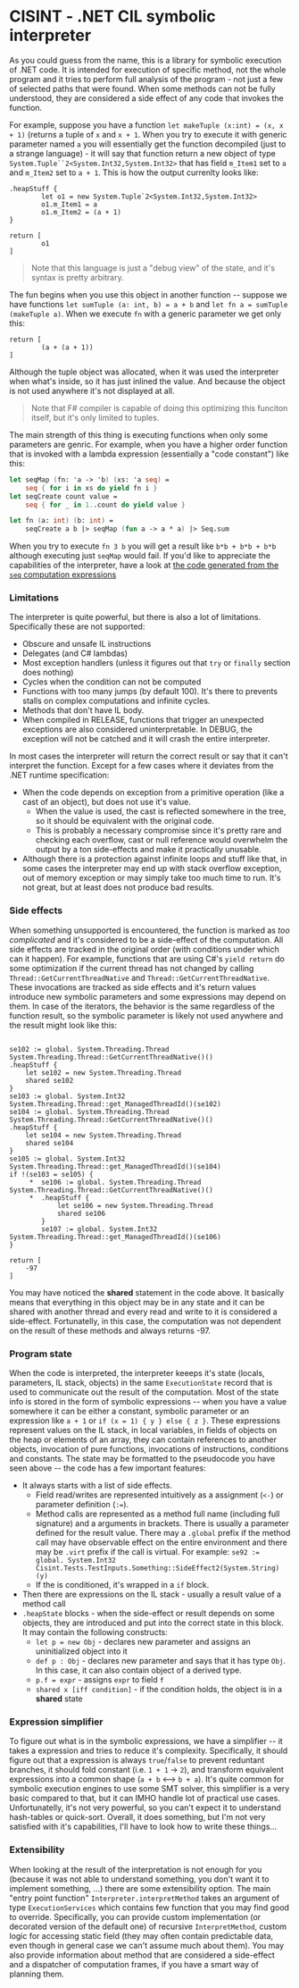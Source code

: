 # CISINT - .NET CIL symbolic interpreter

As you could guess from the name, this is a library for symbolic execution of .NET code. It is intended for execution of specific method, not the whole program and it tries to perform full analysis of the program - not just a few of selected paths that were found. When some methods can not be fully understood, they are considered a side effect of any code that invokes the function.

For example, suppose you have a function `let makeTuple (x:int) = (x, x + 1)` (returns a tuple of `x` and `x + 1`. When you try to execute it with generic parameter named `a` you will essentially get the function decompiled (just to a strange language) - it will say that function return a new object of type `System.Tuple``2<System.Int32,System.Int32>` that has field `m_Item1` set to `a` and `m_Item2` set to `a + 1`. This is how the output currenlty looks like:

```
.heapStuff {
        let o1 = new System.Tuple`2<System.Int32,System.Int32>
        o1.m_Item1 = a
        o1.m_Item2 = (a + 1)
}

return [
        o1
]
```

> Note that this language is just a "debug view" of the state, and it's syntax is pretty arbitrary.

The fun begins when you use this object in another function -- suppose we have functions `let sumTuple (a: int, b) = a + b` and `let fn a = sumTuple (makeTuple a)`. When we execute `fn` with a generic parameter we get only this:

```
return [
        (a + (a + 1))
]
```

Although the tuple object was allocated, when it was used the interpreter when what's inside, so it has just inlined the value. And because the object is not used anywhere it's not displayed at all.

> Note that F# compiler is capable of doing this optimizing this funciton itself, but it's only limited to tuples.

The main strength of this thing is executing functions when only some parameters are genric. For example, when you have a higher order function that is invoked with a lambda expression (essentially a "code constant") like this:

```fsharp
let seqMap (fn: 'a -> 'b) (xs: 'a seq) =
	seq { for i in xs do yield fn i }
let seqCreate count value =
	seq { for _ in 1..count do yield value }

let fn (a: int) (b: int) =
	seqCreate a b |> seqMap (fun a -> a * a) |> Seq.sum
```

When you try to execute `fn 3 b` you will get a result like `b*b + b*b + b*b` although executing just `seqMap` would fail. If you'd like to appreciate the capabilities of the interpreter, have a look at [the code generated from the `seq` computation expressions](https://sharplab.io/#v2:DYLgZgzgPg9gDgUwHYAIDKBPCAXBBbAWAChsNF0Y8FsALASyQHMUBeFAY2AEMIJiUBKHF2x12KKngBGCAE7oEARwCyXOCgAUYJCBQByLigC0APn1SAlJoAeEXQaFKrLfoLcQlKAN4owMeXQoDCi2KAAmMCgYdAjAYb6ogQC+rgLCouKSMvJoSgDCsggiCBwwAK5I2CgAblzAZSUuRG7unj5+AUGoAIwAdL3s5ZXhkdGx8bX1JSlEqULYImIS+NkoAGJoNFyycAAyXNJhPACCSGG5ippcugzYznNuaJTU9Ey9FwVFuCiGhlBmTyotAYjHeSlU6i0FR+xjMhgAVD8rP8FIpehAyoQiMgwkA===)

### Limitations

The interpreter is quite powerful, but there is also a lot of limitations. Specifically these are not supported:

* Obscure and unsafe IL instructions
* Delegates (and C# lambdas)
* Most exception handlers (unless it figures out that `try` or `finally` section does nothing)
* Cycles when the condition can not be computed
* Functions with too many jumps (by default 100). It's there to prevents stalls on complex computations and infinite cycles.
* Methods that don't have IL body.
* When compiled in RELEASE, functions that trigger an unexpected exceptions are also considered uninterpretable. In DEBUG, the exception will not be catched and it will crash the entire interpreter.

In most cases the interpreter will return the correct result or say that it can't interpret the function. Except for a few cases where it deviates from the .NET runtime specification:
* When the code depends on exception from a primitive operation (like a cast of an object), but does not use it's value.
	- When the value is used, the cast is reflected somewhere in the tree, so it should be equivalent with the original code.
	- This is probably a necessary compromise since it's pretty rare and checking each overflow, cast or null reference would overwhelm the output by a ton side-effects and make it practically unusable.
* Although there is a protection against infinite loops and stuff like that, in some cases the interpreter may end up with stack overflow exception, out of memory exception or may simply take too much time to run. It's not great, but at least does not produce bad results.

### Side effects

When something unsupported is encountered, the function is marked as *too complicated* and it's considered to be a side-effect of the computation. All side effects are tracked in the original order (with conditions under which can it happen). For example, functions that are using C#'s `yield return` do some optimization if the current thread has not changed by calling `Thread::GetCurrentThreadNative` and `Thread::GetCurrentThreadNative`. These invocations are tracked as side effects and it's return values introduce new symbolic parameters and some expressions may depend on them. In case of the iterators, the behavior is the same regardless of the function result, so the symbolic parameter is likely not used anywhere and the result might look like this:

```

se102 := global. System.Threading.Thread System.Threading.Thread::GetCurrentThreadNative()()
.heapStuff {
	let se102 = new System.Threading.Thread
	shared se102
}
se103 := global. System.Int32 System.Threading.Thread::get_ManagedThreadId()(se102)
se104 := global. System.Threading.Thread System.Threading.Thread::GetCurrentThreadNative()()
.heapStuff {
	let se104 = new System.Threading.Thread
	shared se104
}
se105 := global. System.Int32 System.Threading.Thread::get_ManagedThreadId()(se104)
if !(se103 = se105) {
	 * 	se106 := global. System.Threading.Thread System.Threading.Thread::GetCurrentThreadNative()()
	 * 	.heapStuff {
			let se106 = new System.Threading.Thread
			shared se106
		}
		se107 := global. System.Int32 System.Threading.Thread::get_ManagedThreadId()(se106)
}

return [
	-97
]

```

You may have noticed the **shared** statement in the code above. It basically means that everything in this object may be in any state and it can be shared with another thread and every read and write to it is considered a side-effect. Fortunatelly, in this case, the computation was not dependent on the result of these methods and always returns -97.

### Program state

When the code is interpreted, the interpreter keeeps it's state (locals, parameters, IL stack, objects) in the same `ExecutionState` record that is used to communicate out the result of the computation. Most of the state info is stored in the form of symbolic expressions -- when you have a value somewhere it can be either a constant, symbolic parameter or an expression like `a + 1` or `if (x = 1) { y } else { z }`. These expressions represent values on the IL stack, in local variables, in fields of objects on the heap or elements of an array, they can contain references to another objects, invocation of pure functions, invocations of instructions, conditions and constants. The state may be formatted to the pseudocode you have seen above -- the code has a few important features:

* It always starts with a list of side effects.
	- Field read/writes are represented intuitively as a assignment (`<-`) or parameter definition (`:=`).
	- Method calls are represented as a method full name (including full signature) and a arguments in brackets. There is usually a parameter defined for the result value.
		There may a `.global` prefix if the method call may have observable effect on the entire environment and there may be `.virt` prefix if the call is virtual.
		For example: `se92 := global. System.Int32 Cisint.Tests.TestInputs.Something::SideEffect2(System.String)(y)`
	- If the  is conditioned, it's wrapped in a `if` block.
* Then there are expressions on the IL stack - usually a result value of a method call
* `.heapState` blocks - when the side-effect or result depends on some objects, they are introduced and put into the correct state in this block. It may contain the following constructs:
	- `let p = new Obj` - declares new parameter and assigns an uninitialized object into it
	- `def p : Obj` - declares new parameter and says that it has type `Obj`. In this case, it can also contain object of a derived type.
	- `p.f = expr` - assigns `expr` to field `f`
	- `shared x [iff condition]` - if the condition holds, the object is in a **shared** state


### Expression simplifier

To figure out what is in the symbolic expressions, we have a simplifier -- it takes a expression and tries to reduce it's complexity. Specifically, it should figure out that a expression is always `true`/`false` to prevent reduntant branches, it should fold constant (i.e. `1 + 1` -> `2`), and transform equivalent expressions into a common shape (`a + b` <--> `b + a`). It's quite common for symbolic execution engines to use some SMT solver, this simplifier is a very basic compared to that, but it can IMHO handle lot of practical use cases. Unfortunatelly, it's not very powerful, so you can't expect it to understand hash-tables or quick-sort. Overall, it does something, but I'm not very satisfied with it's capabilities, I'll have to look how to write these things...

### Extensibility

When looking at the result of the interpretation is not enough for you (because it was not able to understand something, you don't want it to implement something, ...) there are some extensibility option. The main "entry point function" `Interpreter.interpretMethod` takes an argument of type `ExecutionServices` which contains few function that you may find good to override. Specifically, you can provide custom implementation (or decorated version of the default one) of recursive `InterpretMethod`, custom logic for accessing static field (they may often contain predictable data, even though in general case we can't assume much about them). You may also provide information about method that are considered a side-effect and a dispatcher of computation frames, if you have a smart way of planning them.


